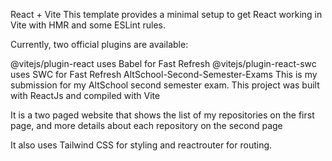React + Vite
This template provides a minimal setup to get React working in Vite with HMR and some ESLint rules.

Currently, two official plugins are available:

@vitejs/plugin-react uses Babel for Fast Refresh
@vitejs/plugin-react-swc uses SWC for Fast Refresh
AltSchool-Second-Semester-Exams
This is my submission for my AltSchool second semester exam. This project was built with ReactJs and compiled with Vite

It is a two paged website that shows the list of my repositories on the first page, and more details about each repository on the second page

It also uses Tailwind CSS for styling and reactrouter for routing.
